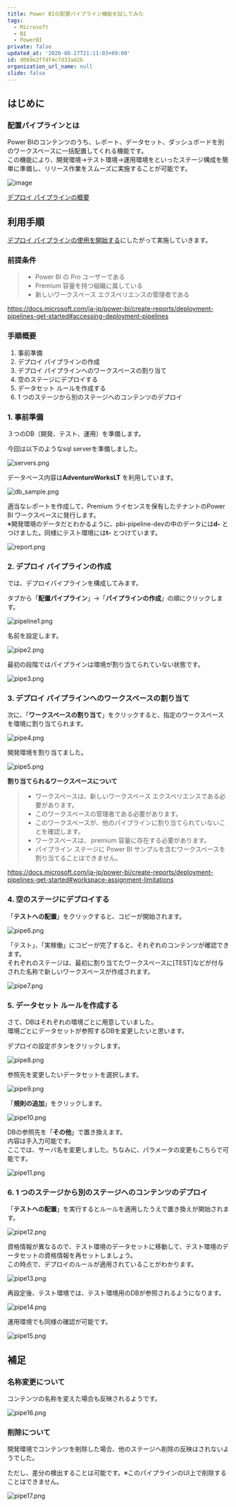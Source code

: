 ```yaml
---
title: Power BIの配置パイプライン機能を試してみた
tags:
  - Microsoft
  - BI
  - PowerBI
private: false
updated_at: '2020-08-27T21:11:03+09:00'
id: d089e2ffdf4c7d33ad2b
organization_url_name: null
slide: false
---
```

## はじめに

### 配置パイプラインとは

Power BIのコンテンツのうち、レポート、データセット、ダッシュボードを別のワークスペースに一括配置してくれる機能です。  
この機能により、開発環境→テスト環境→運用環境をといったステージ構成を簡単に準備し、リリース作業をスムーズに実施することが可能です。

![image](https://docs.microsoft.com/ja-jp/power-bi/create-reports/media/deployment-pipelines-overview/deployment-pipelines.png)

[デプロイ パイプラインの概要](https://docs.microsoft.com/ja-jp/power-bi/create-reports/deployment-pipelines-overview)


## 利用手順

[デプロイ パイプラインの使用を開始する](https://docs.microsoft.com/ja-jp/power-bi/create-reports/deployment-pipelines-get-started)にしたがって実施していきます。

### 前提条件

>- Power BI の Pro ユーザーである 
>- Premium 容量を持つ組織に属している
>- 新しいワークスペース エクスペリエンスの管理者である

https://docs.microsoft.com/ja-jp/power-bi/create-reports/deployment-pipelines-get-started#accessing-deployment-pipelines


### 手順概要

1. 事前準備
1. デプロイ パイプラインの作成
1. デプロイ パイプラインへのワークスペースの割り当て
1. 空のステージにデプロイする
1. データセット ルールを作成する
1. 1 つのステージから別のステージへのコンテンツのデプロイ

### 1. 事前準備

３つのDB（開発、テスト、運用）を準備します。

今回は以下のようなsql serverを準備しました。

![servers.png](https://qiita-image-store.s3.ap-northeast-1.amazonaws.com/0/281819/f7265d04-0203-a28e-ffed-467785daa432.png)


データベース内容は**AdventureWorksLT** を利用しています。

![db_sample.png](https://qiita-image-store.s3.ap-northeast-1.amazonaws.com/0/281819/d9e7a40a-dbea-7805-3fac-a906d7d157ed.png)

適当なレポートを作成して、Premium ライセンスを保有したテナントのPower BI ワークスペースに発行します。  
※開発環境のデータだとわかるように、pbi-pipeline-devの中のデータには**d-** とつけました。同様にテスト環境には**t-** とつけています。

![report.png](https://qiita-image-store.s3.ap-northeast-1.amazonaws.com/0/281819/5c2e95d6-c1fa-800e-54a0-abcd7367619e.png)


### 2. デプロイ パイプラインの作成

では、デプロイパイプラインを構成してみます。

タブから「**配置パイプライン**」→「**パイプラインの作成**」の順にクリックします。

![pipeline1.png](https://qiita-image-store.s3.ap-northeast-1.amazonaws.com/0/281819/58eafd0f-afd6-4124-11d1-19b339ff5a15.png)


名前を設定します。

![pipe2.png](https://qiita-image-store.s3.ap-northeast-1.amazonaws.com/0/281819/99bfe723-4402-28f1-ca08-cd1e3185c0db.png)


最初の段階ではパイプラインは環境が割り当てられていない状態です。

![pipe3.png](https://qiita-image-store.s3.ap-northeast-1.amazonaws.com/0/281819/42c32b0b-5d7e-f766-63db-b8528c81f468.png)


### 3. デプロイ パイプラインへのワークスペースの割り当て

次に、「**ワークスペースの割り当て**」をクリックすると、指定のワークスペースを環境に割り当てられます。

![pipe4.png](https://qiita-image-store.s3.ap-northeast-1.amazonaws.com/0/281819/bdc3e16d-a469-a8d0-ff02-02635271ad8e.png)


開発環境を割り当てました。

![pipe5.png](https://qiita-image-store.s3.ap-northeast-1.amazonaws.com/0/281819/156dd5bf-fe9a-7c1a-625c-2a54351f9d5a.png)


**割り当てられるワークスペースについて**

>- ワークスペースは、新しいワークスペース エクスペリエンスである必要があります。
>- このワークスペースの管理者である必要があります。
>- このワークスペースが、他のパイプラインに割り当てられていないことを確認します。
>- ワークスペースは、 premium 容量に存在する必要があります。
>- パイプライン ステージに Power BI サンプルを含むワークスペースを割り当てることはできません。

https://docs.microsoft.com/ja-jp/power-bi/create-reports/deployment-pipelines-get-started#workspace-assignment-limitations


### 4. 空のステージにデプロイする

「**テストへの配置**」をクリックすると、コピーが開始されます。

![pipe6.png](https://qiita-image-store.s3.ap-northeast-1.amazonaws.com/0/281819/3f74c18e-c885-d9ee-f02b-f9cf97275a6e.png)


「テスト」、「実稼働」にコピーが完了すると、それぞれのコンテンツが確認できます。  
それぞれのステージは、最初に割り当てたワークスペースに[TEST]などが付与された名称で新しいワークスペースが作成されます。

![pipe7.png](https://qiita-image-store.s3.ap-northeast-1.amazonaws.com/0/281819/8febcaa7-1080-1313-cf0e-315c525a633f.png)


### 5. データセット ルールを作成する

さて、DBはそれぞれの環境ごとに用意していました。  
環境ごとにデータセットが参照するDBを変更したいと思います。

デプロイの設定ボタンをクリックします。

![pipe8.png](https://qiita-image-store.s3.ap-northeast-1.amazonaws.com/0/281819/c70060a0-e517-6c70-f3d8-c474e0ff34ff.png)


参照先を変更したいデータセットを選択します。

![pipe9.png](https://qiita-image-store.s3.ap-northeast-1.amazonaws.com/0/281819/d69e6a56-1049-02e4-cb63-75834d174ba2.png)


「**規則の追加**」をクリックします。

![pipe10.png](https://qiita-image-store.s3.ap-northeast-1.amazonaws.com/0/281819/f9a4135a-ef5e-94a4-b6ee-b91c818577e0.png)


DBの参照先を「**その他**」で置き換えます。  
内容は手入力可能です。  
ここでは、サーバ名を変更しました。ちなみに、パラメータの変更もこちらで可能です。

![pipe11.png](https://qiita-image-store.s3.ap-northeast-1.amazonaws.com/0/281819/00d5fe64-20ee-a5c3-fb0c-53bca17e3049.png)


### 6. 1 つのステージから別のステージへのコンテンツのデプロイ

「**テストへの配置**」を実行するとルールを適用したうえで置き換えが開始されます。

![pipe12.png](https://qiita-image-store.s3.ap-northeast-1.amazonaws.com/0/281819/48ed300a-8f50-bcb0-dedb-9f67b4ca6309.png)


資格情報が異なるので、テスト環境のデータセットに移動して、テスト環境のデータセットの資格情報を再セットしましょう。  
この時点で、デプロイのルールが適用されていることがわかります。

![pipe13.png](https://qiita-image-store.s3.ap-northeast-1.amazonaws.com/0/281819/5b357c41-8f65-e77d-ac50-5c248f21b74b.png)


再設定後、テスト環境では、テスト環境用のDBが参照されるようになります。

![pipe14.png](https://qiita-image-store.s3.ap-northeast-1.amazonaws.com/0/281819/d192d995-0a0f-07a4-18ad-f8fd27a72a23.png)


運用環境でも同様の確認が可能です。

![pipe15.png](https://qiita-image-store.s3.ap-northeast-1.amazonaws.com/0/281819/5cbcf54b-221b-f291-7932-011683d05456.png)


## 補足

### 名称変更について

コンテンツの名称を変えた場合も反映されるようです。

![pipe16.png](https://qiita-image-store.s3.ap-northeast-1.amazonaws.com/0/281819/f54ccd9b-6a9c-e737-5417-0a3710baa72b.png)


### 削除について

開発環境でコンテンツを削除した場合、他のステージへ削除の反映はされないようでした。

ただし、差分の検出することは可能です。※このパイプラインのUI上で削除することはできません。

![pipe17.png](https://qiita-image-store.s3.ap-northeast-1.amazonaws.com/0/281819/ce463c96-8c72-18f1-d146-3ac45da4c5f3.png)
